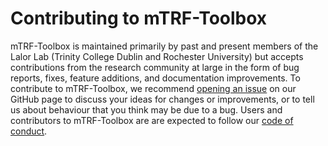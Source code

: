# Contributing to mTRF-Toolbox

mTRF-Toolbox is maintained primarily by past and present members of the Lalor 
Lab (Trinity College Dublin and Rochester University) but accepts contributions 
from the research community at large in the form of bug reports, fixes, feature 
additions, and documentation improvements. To contribute to mTRF-Toolbox, we 
recommend [opening an issue](https://github.com/mickcrosse/mTRF-Toolbox/issues/new) 
on our GitHub page to discuss your ideas for changes or improvements, or to tell 
us about behaviour that you think may be due to a bug. Users and contributors to 
mTRF-Toolbox are are expected to follow our [code of conduct](CODE_OF_CONDUCT.md).
